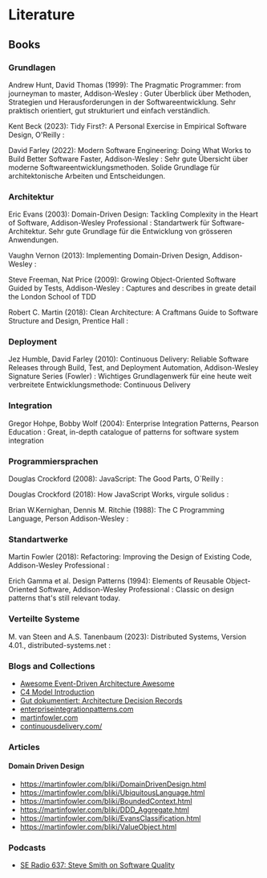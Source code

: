 # Literature

## Books

### Grundlagen

Andrew Hunt, David Thomas (1999): The Pragmatic Programmer: from journeyman to master, Addison-Wesley
: Guter Überblick über Methoden, Strategien und Herausforderungen in der Softwareentwicklung. Sehr praktisch 
orientiert, gut strukturiert und einfach verständlich.

Kent Beck (2023): Tidy First?: A Personal Exercise in Empirical Software Design, O'Reilly
: 

David Farley (2022): Modern Software Engineering: Doing What Works to Build Better Software Faster, Addison-Wesley
: Sehr gute Übersicht über moderne Softwareentwicklungsmethoden. Solide Grundlage für architektonische Arbeiten und 
Entscheidungen.

### Architektur

Eric Evans (2003): Domain-Driven Design: Tackling Complexity in the Heart of Software, Addison-Wesley Professional
: Standartwerk für Software-Architektur. Sehr gute Grundlage für die Entwicklung von grösseren Anwendungen.

Vaughn Vernon (2013): Implementing Domain-Driven Design, Addison-Wesley
:

Steve Freeman, Nat Price (2009): Growing Object-Oriented Software Guided by Tests, Addison-Wesley
: Captures and describes in greate detail the London School of TDD

Robert C. Martin (2018): Clean Architecture: A Craftmans Guide to Software Structure and Design, Prentice Hall
:

### Deployment

Jez Humble, David Farley (2010): Continuous Delivery: Reliable Software Releases through Build, Test, and 
Deployment Automation, Addison-Wesley Signature Series (Fowler)
: Wichtiges Grundlagenwerk für eine heute weit verbreitete Entwicklungsmethode: Continuous Delivery

### Integration

Gregor Hohpe, Bobby Wolf (2004): Enterprise Integration Patterns, Pearson Education
: Great, in-depth catalogue of patterns for software system integration

### Programmiersprachen

Douglas Crockford (2008): JavaScript: The Good Parts, O`Reilly
: 

Douglas Crockford (2018): How JavaScript Works, virgule solidus
: 

Brian W.Kernighan, Dennis M. Ritchie (1988): The C Programming Language, Person Addison-Wesley
: 

### Standartwerke

Martin Fowler (2018): Refactoring: Improving the Design of Existing Code, Addison-Wesley Professional
:  

Erich Gamma et al. Design Patterns (1994): Elements of Reusable Object-Oriented Software, Addison-Wesley Professional
: Classic on design patterns that's still relevant today.


### Verteilte Systeme

M. van Steen and A.S. Tanenbaum (2023): Distributed Systems, Version 4.01., distributed-systems.net
: 

### Blogs and Collections

- [Awesome Event-Driven Architecture Awesome](https://github.com/lutzh/awesome-event-driven-architecture)
- [C4 Model Introduction](https://c4model.com/introduction)
- [Gut dokumentiert: Architecture Decision Records ](https://www.heise.de/hintergrund/Gut-dokumentiert-Architecture-Decision-Records-4664988.html)
- [enterpriseintegrationpatterns.com](https://www.enterpriseintegrationpatterns.com/)
- [martinfowler.com](https://martinfowler.com/)
- [continuousdelivery.com/](https://www.continuousdelivery.com/)

### Articles

#### Domain Driven Design

- https://martinfowler.com/bliki/DomainDrivenDesign.html
- https://martinfowler.com/bliki/UbiquitousLanguage.html
- https://martinfowler.com/bliki/BoundedContext.html
- https://martinfowler.com/bliki/DDD_Aggregate.html
- https://martinfowler.com/bliki/EvansClassification.html
- https://martinfowler.com/bliki/ValueObject.html

### Podcasts

- [SE Radio 637: Steve Smith on Software Quality](https://se-radio.net/2024/10/se-radio-637-steve-smith-on-software-quality/)
